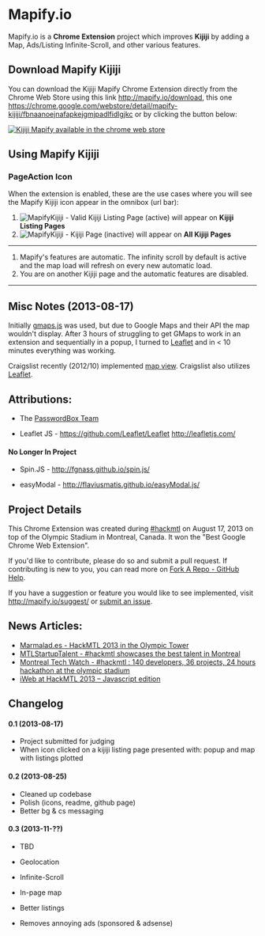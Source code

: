 Mapify.io
=========

Mapify.io is a **Chrome Extension** project which improves **Kijiji** by adding a Map, Ads/Listing Infinite-Scroll, and other various features.

## Download Mapify Kijiji

You can download the Kijiji Mapify Chrome Extension directly from the Chrome Web Store using this link <a href="http://mapify.io/download">http://mapify.io/download</a>, this one <a href="https://chrome.google.com/webstore/detail/mapify-kijiji/fbnaanoejnafapkejgmjpadlfidlgjkc">https://chrome.google.com/webstore/detail/mapify-kijiji/fbnaanoejnafapkejgmjpadlfidlgjkc</a> or by clicking the button below:

[![Kijiji Mapify available in the chrome web store](https://developers.google.com/chrome/web-store/images/branding/ChromeWebStore_BadgeWBorder_v2_340x96.png "Kijiji Mapify available in the chrome web store")](http://mapify.io/download)


## Using Mapify Kijiji

### PageAction Icon

When the extension is enabled, these are the use cases where you will see the Mapify Kijiji icon appear in the omnibox (url bar):

1. ![MapifyKijiji - Valid Kijiji Listing Page](https://raw.github.com/mlakhia/mapify.io/master/src/images/icon38.png "Kijiji Mapify (active)") (active) will appear on **Kijiji Listing Pages**
2. ![MapifyKijiji - Kijiji Page](https://raw.github.com/mlakhia/mapify.io/master/src/images/icon38_grey.png "Kijiji Mapify (inactive)") (inactive) will appear on **All Kijiji Pages** 

---

1. Mapify's features are automatic. The infinity scroll by default is active and the map load will refresh on every new automatic load.
2. You are on another Kijiji page and the automatic features are disabled.

---

## Misc Notes (2013-08-17)

Initially [gmaps.js](http://hpneo.github.io/gmaps/) was used, but due to Google Maps and their API the map wouldn't display. After 3 hours of struggling to get GMaps to work in an extension and sequentially in a popup, I turned to [Leaflet](http://leafletjs.com/) and in < 10 minutes everything was working.

Craigslist recently (2012/10) implemented [map view](http://thenextweb.com/insider/2012/10/04/craigslist-rolls-out-new-map-view-feature-for-apartment-searches/). Craigslist also utilizes [Leaflet](http://leafletjs.com/).


## Attributions:

* The [PasswordBox Team](https://www.passwordbox.com/about)

* Leaflet JS - 	https://github.com/Leaflet/Leaflet http://leafletjs.com/


#### No Longer In Project

* Spin.JS - 	http://fgnass.github.io/spin.js/

* easyModal - 	http://flaviusmatis.github.io/easyModal.js/

## Project Details

This Chrome Extension was created during [#hackmtl](http://hackmtl.eventbrite.com/) on August 17, 2013 on top of the Olympic Stadium in Montreal, Canada. It won the "Best Google Chrome Web Extension". 

If you'd like to contribute, please do so and submit a pull request. If contributing is new to you, you can read more on [Fork A Repo - GitHub Help](https://help.github.com/articles/fork-a-repo).

If you have a suggestion or feature you would like to see implemented, visit http://mapify.io/suggest/ or [submit an issue](https://github.com/mlakhia/mapify.io/issues).

## News Articles:

* [Marmalad.es - HackMTL 2013 in the Olympic Tower](http://blog.marmalad.es/2013/08/19/hackmtl-2013-in-the-olympic-tower/)
* [MTLStartupTalent - #hackmtl showcases the best talent in Montreal](http://mtlstartuptalent.com/post/58602114770/hackmtl-showcases-the-best-talent-in-montreal)
* [Montreal Tech Watch - #hackmtl : 140 developers, 36 projects, 24 hours hackathon at the olympic stadium](http://montrealtechwatch.com/2013/08/19/hackmtl-140-developers-36-projects-24-hours-hackathon-at-the-olympic-stadium/)
* [iWeb at HackMTL 2013 – Javascript edition](http://blog.iweb.com/en/2013/08/hackmtl-2013-javascript-edition/12478.html)

## Changelog

#### 0.1 (2013-08-17)

* Project submitted for judging
* When icon clicked on a kijiji listing page presented with: popup and map with listings plotted

#### 0.2 (2013-08-25)

* Cleaned up codebase
* Polish (icons, readme, github page)
* Better bg & cs messaging

#### 0.3 (2013-11-??)

* TBD

* Geolocation
* Infinite-Scroll
* In-page map
* Better listings
* Removes annoying ads (sponsored & adsense)

